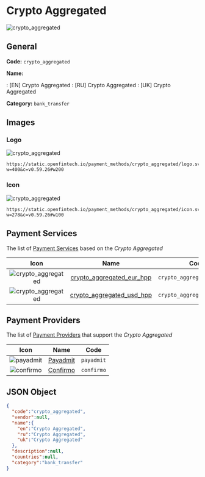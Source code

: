 
# Crypto Aggregated 
![crypto_aggregated](https://static.openfintech.io/payment_methods/crypto_aggregated/logo.svg?w=400&c=v0.59.26#w200)  

## General 
**Code:** `crypto_aggregated` 
 
**Name:** 
 
:	[EN] Crypto Aggregated 
:	[RU] Crypto Aggregated 
:	[UK] Crypto Aggregated 
 
**Category:** `bank_transfer` 
 

## Images 

### Logo 
![crypto_aggregated](https://static.openfintech.io/payment_methods/crypto_aggregated/logo.svg?w=400&c=v0.59.26#w200)  

```
https://static.openfintech.io/payment_methods/crypto_aggregated/logo.svg?w=400&c=v0.59.26#w200
```  

### Icon 
![crypto_aggregated](https://static.openfintech.io/payment_methods/crypto_aggregated/icon.svg?w=278&c=v0.59.26#w100)  

```
https://static.openfintech.io/payment_methods/crypto_aggregated/icon.svg?w=278&c=v0.59.26#w100
```  

## Payment Services 
 
The list of [Payment Services](/payment-services/) based on the _Crypto Aggregated_ 

|Icon|Name|Code| 
|:---:|:---:|:---:| 
|![crypto_aggregated](https://static.openfintech.io/payment_methods/crypto_aggregated/icon.svg?w=278&c=v0.59.26#w100) |[crypto_aggregated_eur_hpp](/payment-services/crypto_aggregated_eur_hpp/)|`crypto_aggregated_eur_hpp`| 
|![crypto_aggregated](https://static.openfintech.io/payment_methods/crypto_aggregated/icon.svg?w=278&c=v0.59.26#w100) |[crypto_aggregated_usd_hpp](/payment-services/crypto_aggregated_usd_hpp/)|`crypto_aggregated_usd_hpp`| 
 

## Payment Providers 
 
The list of [Payment Providers](/payment-providers/) that support the _Crypto Aggregated_ 

|Icon|Name|Code| 
|:---:|:---:|:---:| 
|![payadmit](https://static.openfintech.io/payment_providers/payadmit/icon.svg?w=278&c=v0.59.26#w100) |[Payadmit](/payment-providers/payadmit/)|`payadmit`| 
|![confirmo](https://static.openfintech.io/payment_providers/confirmo/icon.png?w=278&c=v0.59.26#w100) |[Confirmo](/payment-providers/confirmo/)|`confirmo`| 
 

## JSON Object 

```json
{
  "code":"crypto_aggregated",
  "vendor":null,
  "name":{
    "en":"Crypto Aggregated",
    "ru":"Crypto Aggregated",
    "uk":"Crypto Aggregated"
  },
  "description":null,
  "countries":null,
  "category":"bank_transfer"
}
```  
